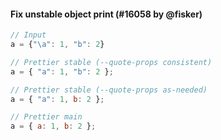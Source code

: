 #### Fix unstable object print (#16058 by @fisker)

<!-- prettier-ignore -->
```jsx
// Input
a = {"\a": 1, "b": 2}

// Prettier stable (--quote-props consistent)
a = { "a": 1, "b": 2 };

// Prettier stable (--quote-props as-needed)
a = { "a": 1, b: 2 };

// Prettier main
a = { a: 1, b: 2 };
```
